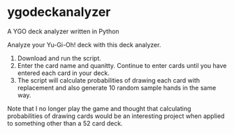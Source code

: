 # ygodeckanalyzer
A YGO deck analyzer written in Python

Analyze your Yu-Gi-Oh! deck with this deck analyzer.

1. Download and run the script.
2. Enter the card name and quanitty. Continue to enter cards until you have entered each card in your deck.
3. The script will calculate probabilities of drawing each card with replacement and also generate 10 random sample hands in the same way.

Note that I no longer play the game and thought that calculating probabilities of drawing cards would be an interesting project when applied to something other than a 52 card deck.
